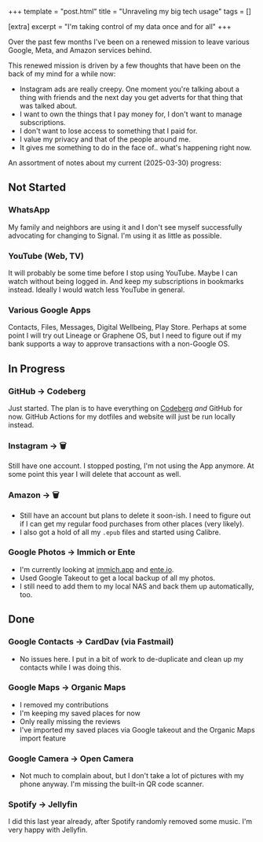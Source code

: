 +++
template = "post.html"
title = "Unraveling my big tech usage"
tags = []

[extra]
excerpt = "I'm taking control of my data once and for all"
+++

Over the past few months I've been on a renewed mission to leave various Google, Meta, and Amazon services behind.

This renewed mission is driven by a few thoughts that have been on the back of my mind for a while now:

* Instagram ads are really creepy. One moment you're talking about a thing with friends and the next day you get adverts for that thing that was talked about.
* I want to own the things that I pay money for, I don't want to manage subscriptions.
* I don't want to lose access to something that I paid for.
* I value my privacy and that of the people around me.
* It gives me something to do in the face of.. what's happening right now.

An assortment of notes about my current (2025-03-30) progress:

## Not Started
### WhatsApp
My family and neighbors are using it and I don't see myself successfully advocating for changing to Signal. I'm using it as little as possible.
### YouTube (Web, TV)
It will probably be some time before I stop using YouTube. Maybe I can watch without being logged in. And keep my subscriptions in bookmarks instead. Ideally I would watch less YouTube in general.
### Various Google Apps
Contacts, Files, Messages, Digital Wellbeing, Play Store.
Perhaps at some point I will try out Lineage or Graphene OS, but I need to figure out if my bank supports a way to approve transactions with a non-Google OS.

## In Progress
### GitHub → Codeberg
Just started. The plan is to have everything on [Codeberg](https://codeberg.org) _and_ GitHub for now.
GitHub Actions for my dotfiles and website will just be run locally instead.

### Instagram → 🗑
Still have one account. I stopped posting, I'm not using the App anymore. At some point this year I will delete that account as well.

### Amazon → 🗑
* Still have an account but plans to delete it soon-ish. I need to figure out if I can get my regular food purchases from other places (very likely).
* I also got a hold of all my `.epub` files and started using Calibre.

### Google Photos -> Immich or Ente
* I'm currently looking at [immich.app](https://immich.app) and [ente.io](https://ente.io).
* Used Google Takeout to get a local backup of all my photos.
* I still need to add them to my local NAS and back them up automatically, too. 

## Done
### Google Contacts → CardDav (via Fastmail)
* No issues here. I put in a bit of work to de-duplicate and clean up my contacts while I was doing this.
### Google Maps → Organic Maps
- I removed my contributions
- I'm keeping my saved places for now
- Only really missing the reviews
- I've imported my saved places via Google takeout and the Organic Maps import feature 
### Google Camera → Open Camera
* Not much to complain about, but I don't take a lot of pictures with my phone anyway. I'm missing the built-in QR code scanner.
### Spotify → Jellyfin
I did this last year already, after Spotify randomly removed some music. I'm very happy with Jellyfin.
